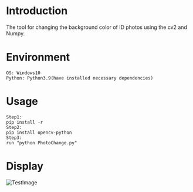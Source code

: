 # Introduction
The tool for changing the background color of ID photos using the cv2 and Numpy.

# Environment
```
OS: Windows10
Python: Python3.9(have installed necessary dependencies)
```

# Usage
```
Step1:
pip install -r 
Step2:
pip install opencv-python
Step3:
run "python PhotoChange.py"
```

# Display
![TestImage](https://github.com/wendyxz/Projects/blob/main/PhotoChange/test.run.PNG)
